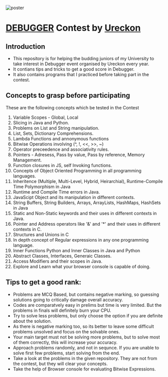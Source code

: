 ![poster](https://d8it4huxumps7.cloudfront.net/uploads/images/opportunity/banner/63da90306a1cb_debugger-40-code-debugging-contest.png?d=1920x557)

# [DEBUGGER](https://ureckon.uem.edu.in/event/coding/debugger) Contest by [Ureckon](https://ureckon.uem.edu.in/)

## Introduction

-   This repository is for helping the budding juniors of my University to take interest in Debugger event organised by Ureckon every year.
-   It contians tips and tricks to get a good score in Debugger.
-   It also contains programs that I practiced before taking part in the contest.

## Concepts to grasp before participating

These are the following concepts which be tested in the Contest

1. Variable Scopes - Global, Local
2. Slicing in Java and Python.
3. Problems on List and String manipulation.
4. List, Sets, Dictionary Comprehensions.
5. Lambda Functions and annonymous functions
6. Bitwise Operations involving (^, !, <<, >>, ~)
7. Operator preceedence and associativity rules.
8. Pointers - Adresess, Pass by value, Pass by reference, Memory Management.
9. Function closures in JS, self Invoking functions.
10. Concepts of Object Oriented Programming in all programming languages.
11. Inheritence (Multiple, Multi-Level, Hybrid, Heirarchial), Runtime-Compile Time Polymorphism in Java
12. Runtime and Compile Time errors in Java.
13. JavaScipt Object and its manipulation in different contexts.
14. String Buffers, String Builders, Arrays, ArrayLists, HashMaps, HashSets in Java
15. Static and Non-Static keywords and their uses in different contexts in Java.
16. Pointer and Address operators like '&' and '\*' and their uses in different contexts in C.
17. Structures and Unions in C
18. In depth concept of Regular expressions in any one programming language.
19. Inner Functions Python and Inner Classes in Java and Python
20. Abstract Classes, Interfaces, Generaic Classes.
21. Access Modifiers and their scopes in Java.
22. Explore and Learn what your browser console is capable of doing.

## Tips to get a good rank:

-   Problems are MCQ Based, but contains negative marking, so guessing solutions going to critically damage overall accuracy.
-   Codes are comparatvely easy in prelims but time is very limited. But the problems in finals will definitely burn your CPU.
-   Try to solve less problems, but only choose the option if you are definite about the solution.
-   As there is negative marking too, so its better to leave some difficult problems unsolved and focus on the solvable ones.
-   Your main target must not be solving more problems, but to solve most of them correctly, this will increase your accuracy.
-   Approach problems randomly, and not in sequnce. If you are unable to solve first few problems, start solving from the end.
-   Take a look at the problems in the given repository. They are not from the contest, but they will clear your concepts.
-   Take the help of Browser console for evaluating Bitwise Expressions.
